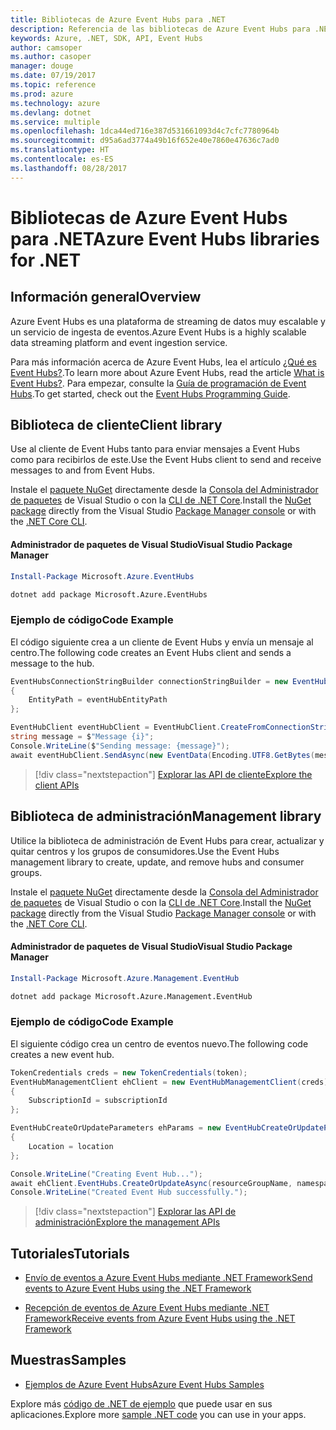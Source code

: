 ```yaml
---
title: Bibliotecas de Azure Event Hubs para .NET
description: Referencia de las bibliotecas de Azure Event Hubs para .NET
keywords: Azure, .NET, SDK, API, Event Hubs
author: camsoper
ms.author: casoper
manager: douge
ms.date: 07/19/2017
ms.topic: reference
ms.prod: azure
ms.technology: azure
ms.devlang: dotnet
ms.service: multiple
ms.openlocfilehash: 1dca44ed716e387d531661093d4c7cfc7780964b
ms.sourcegitcommit: d95a6ad3774a49b16f652e40e7860e47636c7ad0
ms.translationtype: HT
ms.contentlocale: es-ES
ms.lasthandoff: 08/28/2017
---
```

# <a name="azure-event-hubs-libraries-for-net"></a><span data-ttu-id="6b1d6-104">Bibliotecas de Azure Event Hubs para .NET</span><span class="sxs-lookup"><span data-stu-id="6b1d6-104">Azure Event Hubs libraries for .NET</span></span>

## <a name="overview"></a><span data-ttu-id="6b1d6-105">Información general</span><span class="sxs-lookup"><span data-stu-id="6b1d6-105">Overview</span></span>

<span data-ttu-id="6b1d6-106">Azure Event Hubs es una plataforma de streaming de datos muy escalable y un servicio de ingesta de eventos.</span><span class="sxs-lookup"><span data-stu-id="6b1d6-106">Azure Event Hubs is a highly scalable data streaming platform and event ingestion service.</span></span>

<span data-ttu-id="6b1d6-107">Para más información acerca de Azure Event Hubs, lea el artículo [¿Qué es Event Hubs?](/azure/event-hubs/event-hubs-what-is-event-hubs).</span><span class="sxs-lookup"><span data-stu-id="6b1d6-107">To learn more about Azure Event Hubs, read the article [What is Event Hubs?](/azure/event-hubs/event-hubs-what-is-event-hubs).</span></span>  <span data-ttu-id="6b1d6-108">Para empezar, consulte la [Guía de programación de Event Hubs](/azure/event-hubs/event-hubs-programming-guide).</span><span class="sxs-lookup"><span data-stu-id="6b1d6-108">To get started, check out the [Event Hubs Programming Guide](/azure/event-hubs/event-hubs-programming-guide).</span></span>

## <a name="client-library"></a><span data-ttu-id="6b1d6-109">Biblioteca de cliente</span><span class="sxs-lookup"><span data-stu-id="6b1d6-109">Client library</span></span>

<span data-ttu-id="6b1d6-110">Use al cliente de Event Hubs tanto para enviar mensajes a Event Hubs como para recibirlos de este.</span><span class="sxs-lookup"><span data-stu-id="6b1d6-110">Use the Event Hubs client to send and receive messages to and from Event Hubs.</span></span>

<span data-ttu-id="6b1d6-111">Instale el [paquete NuGet](https://www.nuget.org/packages/Microsoft.Azure.EventHubs) directamente desde la [Consola del Administrador de paquetes][PackageManager] de Visual Studio o con la [CLI de .NET Core][DotNetCLI].</span><span class="sxs-lookup"><span data-stu-id="6b1d6-111">Install the [NuGet package](https://www.nuget.org/packages/Microsoft.Azure.EventHubs) directly from the Visual Studio [Package Manager console][PackageManager] or with the [.NET Core CLI][DotNetCLI].</span></span>

#### <a name="visual-studio-package-manager"></a><span data-ttu-id="6b1d6-112">Administrador de paquetes de Visual Studio</span><span class="sxs-lookup"><span data-stu-id="6b1d6-112">Visual Studio Package Manager</span></span>

```powershell
Install-Package Microsoft.Azure.EventHubs
```

```bash
dotnet add package Microsoft.Azure.EventHubs
```

### <a name="code-example"></a><span data-ttu-id="6b1d6-113">Ejemplo de código</span><span class="sxs-lookup"><span data-stu-id="6b1d6-113">Code Example</span></span>

<span data-ttu-id="6b1d6-114">El código siguiente crea a un cliente de Event Hubs y envía un mensaje al centro.</span><span class="sxs-lookup"><span data-stu-id="6b1d6-114">The following code creates an Event Hubs client and sends a message to the hub.</span></span>

```csharp
EventHubsConnectionStringBuilder connectionStringBuilder = new EventHubsConnectionStringBuilder(eventHubConnectionString)
{
    EntityPath = eventHubEntityPath
};

EventHubClient eventHubClient = EventHubClient.CreateFromConnectionString(connectionStringBuilder.ToString());
string message = $"Message {i}";
Console.WriteLine($"Sending message: {message}");
await eventHubClient.SendAsync(new EventData(Encoding.UTF8.GetBytes(message)));
```

> [!div class="nextstepaction"]
> [<span data-ttu-id="6b1d6-115">Explorar las API de cliente</span><span class="sxs-lookup"><span data-stu-id="6b1d6-115">Explore the client APIs</span></span>](/dotnet/api/overview/azure/eventhub/client)

## <a name="management-library"></a><span data-ttu-id="6b1d6-116">Biblioteca de administración</span><span class="sxs-lookup"><span data-stu-id="6b1d6-116">Management library</span></span>

<span data-ttu-id="6b1d6-117">Utilice la biblioteca de administración de Event Hubs para crear, actualizar y quitar centros y los grupos de consumidores.</span><span class="sxs-lookup"><span data-stu-id="6b1d6-117">Use the Event Hubs management library to create, update, and remove hubs and consumer groups.</span></span>

<span data-ttu-id="6b1d6-118">Instale el [paquete NuGet](https://www.nuget.org/packages/Microsoft.Azure.Management.EventHub) directamente desde la [Consola del Administrador de paquetes][PackageManager] de Visual Studio o con la [CLI de .NET Core][DotNetCLI].</span><span class="sxs-lookup"><span data-stu-id="6b1d6-118">Install the [NuGet package](https://www.nuget.org/packages/Microsoft.Azure.Management.EventHub) directly from the Visual Studio [Package Manager console][PackageManager] or with the [.NET Core CLI][DotNetCLI].</span></span>

#### <a name="visual-studio-package-manager"></a><span data-ttu-id="6b1d6-119">Administrador de paquetes de Visual Studio</span><span class="sxs-lookup"><span data-stu-id="6b1d6-119">Visual Studio Package Manager</span></span>

```powershell
Install-Package Microsoft.Azure.Management.EventHub
```

```bash
dotnet add package Microsoft.Azure.Management.EventHub
```

### <a name="code-example"></a><span data-ttu-id="6b1d6-120">Ejemplo de código</span><span class="sxs-lookup"><span data-stu-id="6b1d6-120">Code Example</span></span>

<span data-ttu-id="6b1d6-121">El siguiente código crea un centro de eventos nuevo.</span><span class="sxs-lookup"><span data-stu-id="6b1d6-121">The following code creates a new event hub.</span></span>

```csharp
TokenCredentials creds = new TokenCredentials(token);
EventHubManagementClient ehClient = new EventHubManagementClient(creds)
{
    SubscriptionId = subscriptionId
};

EventHubCreateOrUpdateParameters ehParams = new EventHubCreateOrUpdateParameters()
{
    Location = location
};

Console.WriteLine("Creating Event Hub...");
await ehClient.EventHubs.CreateOrUpdateAsync(resourceGroupName, namespaceName, EventHubName, ehParams);
Console.WriteLine("Created Event Hub successfully.");
```

> [!div class="nextstepaction"]
> [<span data-ttu-id="6b1d6-122">Explorar las API de administración</span><span class="sxs-lookup"><span data-stu-id="6b1d6-122">Explore the management APIs</span></span>](/dotnet/api/overview/azure/eventhub/management)

## <a name="tutorials"></a><span data-ttu-id="6b1d6-123">Tutoriales</span><span class="sxs-lookup"><span data-stu-id="6b1d6-123">Tutorials</span></span>

* [<span data-ttu-id="6b1d6-124">Envío de eventos a Azure Event Hubs mediante .NET Framework</span><span class="sxs-lookup"><span data-stu-id="6b1d6-124">Send events to Azure Event Hubs using the .NET Framework</span></span>](/azure/event-hubs/event-hubs-dotnet-framework-getstarted-send)

* [<span data-ttu-id="6b1d6-125">Recepción de eventos de Azure Event Hubs mediante .NET Framework</span><span class="sxs-lookup"><span data-stu-id="6b1d6-125">Receive events from Azure Event Hubs using the .NET Framework</span></span>](/azure/event-hubs/event-hubs-dotnet-framework-getstarted-receive-eph)

## <a name="samples"></a><span data-ttu-id="6b1d6-126">Muestras</span><span class="sxs-lookup"><span data-stu-id="6b1d6-126">Samples</span></span>

* [<span data-ttu-id="6b1d6-127">Ejemplos de Azure Event Hubs</span><span class="sxs-lookup"><span data-stu-id="6b1d6-127">Azure Event Hubs Samples</span></span>](https://github.com/Azure/azure-event-hubs/tree/master/samples)

<span data-ttu-id="6b1d6-128">Explore más [código de .NET de ejemplo](https://azure.microsoft.com/resources/samples/?platform=dotnet) que puede usar en sus aplicaciones.</span><span class="sxs-lookup"><span data-stu-id="6b1d6-128">Explore more [sample .NET code](https://azure.microsoft.com/resources/samples/?platform=dotnet) you can use in your apps.</span></span>

[PackageManager]: https://docs.microsoft.com/nuget/tools/package-manager-console
[DotNetCLI]: https://docs.microsoft.com/dotnet/core/tools/dotnet-add-package
